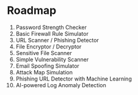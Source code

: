 # Roadmap

1. Password Strength Checker
2. Basic Firewall Rule Simulator
3. URL Scanner / Phishing Detector
4. File Encryptor / Decryptor
5. Sensitive File Scanner
6. Simple Vulnerability Scanner
7. Email Spoofing Simulator
8. Attack Map Simulation
9. Phishing URL Detector with Machine Learning
10. AI-powered Log Anomaly Detection